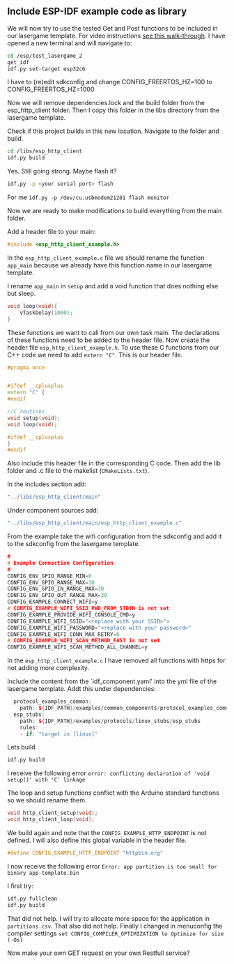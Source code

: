## Include ESP-IDF example code as library

We will now try to use the tested Get and Post functions to be included in our lasergame template. For video instructions [see this walk-through](https://www.youtube.com/watch?v=paXRrsztJp0).  I have opened a new terminal and will navigate to:

```bash
cd /esp/test_lasergame_2
get_idf
idf.py set-target esp32c6
```

I have to (re)edit sdkconfig and change CONFIG_FREERTOS_HZ=100 to CONFIG_FREERTOS_HZ=1000

Now we will remove dependencies.lock and the build folder from the esp_http_client folder. Then I copy this folder in the libs directory from the lasergame template.

Check if this project builds in this new location. Navigate to the folder and build.

```bash
cd /libs/esp_http_client
idf.py build
```

Yes. Still going strong. Maybe flash it?

```bash
idf.py -p <your serial port> flash
```

For me `idf.py -p /dev/cu.usbmodem21201 flash monitor`

Now we are ready to make modifications to build everything from the main folder.

Add a header file to your main:

```C++
#include <esp_http_client_example.h>
```

In the `esp_http_client_example.c` file we should rename the function `app_main` because we already have this function name in our lasergame template.

I rename `app_main` in `setup` and add a void function that does nothing else but sleep.

```C++
void loop(void){
    vTaskDelay(1000);
}
```

These functions we want to call from our own task main. The declarations of these functions need to be added to the header file. Now create the header file `esp_http_client_example.h`. To use these C functions from our C++ code we need to add `extern "C"`. This is our header file.

```C++
#pragma once


#ifdef __cplusplus
extern "C" {
#endif

//C routines   
void setup(void);
void loop(void);

#ifdef __cplusplus
}
#endif
```

Also include this header file in the corresponding C code. Then add the lib folder and .c file to the makelist (`CMakeLists.txt`). 

In the includes section add:

```C++
"../libs/esp_http_client/main"
```

Under component sources add:

```C++
"../libs/esp_http_client/main/esp_http_client_example.c"
```

From the example take the wifi configuration from the sdkconfig and add it to the sdkconfig from the lasergame template.

```C++
#
# Example Connection Configuration
#
CONFIG_ENV_GPIO_RANGE_MIN=0
CONFIG_ENV_GPIO_RANGE_MAX=30
CONFIG_ENV_GPIO_IN_RANGE_MAX=30
CONFIG_ENV_GPIO_OUT_RANGE_MAX=30
CONFIG_EXAMPLE_CONNECT_WIFI=y
# CONFIG_EXAMPLE_WIFI_SSID_PWD_FROM_STDIN is not set
CONFIG_EXAMPLE_PROVIDE_WIFI_CONSOLE_CMD=y
CONFIG_EXAMPLE_WIFI_SSID="<replace with your SSID>">
CONFIG_EXAMPLE_WIFI_PASSWORD="<replace with your password>"
CONFIG_EXAMPLE_WIFI_CONN_MAX_RETRY=6
# CONFIG_EXAMPLE_WIFI_SCAN_METHOD_FAST is not set
CONFIG_EXAMPLE_WIFI_SCAN_METHOD_ALL_CHANNEL=y
```

In the `esp_http_client_example.c` I have removed all functions with https for not adding more complexity.

Include the content from the `idf_component.yaml' into the yml file of the lasergame template. Addt this under dependencies:

```C++
  protocol_examples_common:
    path: ${IDF_PATH}/examples/common_components/protocol_examples_common
  esp_stubs:
    path: ${IDF_PATH}/examples/protocols/linux_stubs/esp_stubs
    rules:
    - if: "target in [linux]"
```

Lets build
```bash
idf.py build
```

I receive the following error `error: conflicting declaration of 'void setup()' with 'C' linkage`

The loop and setup functions conflict with the Arduino standard functions so we should rename them.

```C++
void http_client_setup(void);
void http_client_loop(void);
```

We build again and note that the `CONFIG_EXAMPLE_HTTP_ENDPOINT` is not defined. I will also define this global variable in the header file.

```C++
#define CONFIG_EXAMPLE_HTTP_ENDPOINT "httpbin.org"
```

I now receive the following error `Error: app partition is too small for binary app-template.bin`

I first try:

```bash
idf.py fullclean
idf.py build
```

That did not help. I will try to allocate more space for the application in `partitions.csv`. That also did not help. Finally I changed in menuconfig the compiler settings `set CONFIG_COMPILER_OPTIMIZATION to Optimize for size (-Os)`

Now make your own GET request on your own Restfull service?